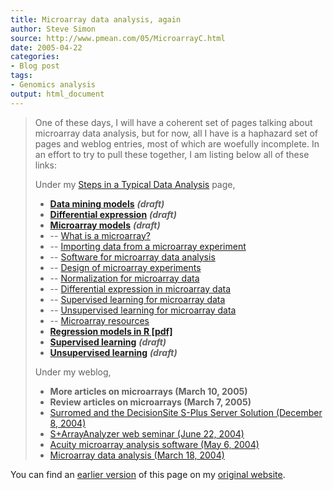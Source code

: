 ```yaml
---
title: Microarray data analysis, again
author: Steve Simon
source: http://www.pmean.com/05/MicroarrayC.html
date: 2005-04-22
categories:
- Blog post
tags:
- Genomics analysis 
output: html_document
---
```

> One of these days, I will have a coherent set of pages talking about
> microarray data analysis, but for now, all I have is a haphazard set
> of pages and weblog entries, most of which are woefully incomplete. In
> an effort to try to pull these together, I am listing below all of
> these links:
>
> Under my [Steps in a Typical Data Analysis](../model.asp) page,
>
> -   [**Data mining models**](../model/datamining.asp) ***(draft)***
> -   **[Differential
>     expression](../model/arrayDifferentialExpression.htm)**
>     ***(draft)***
> -   **[Microarray models](../model/array.asp)** ***(draft)***
> -   \-- [What is a microarray?](../model/arrayWhatIs.htm)
> -   \-- [Importing data from a microarray
>     experiment](../model/arrayImport.htm)
> -   \-- [Software for microarray data
>     analysis](../model/arraySoftware.htm)
> -   \-- [Design of microarray experiments](../model/arrayDesign.htm)
> -   \-- [Normalization for microarray
>     data](../model/arrayNormalization.htm)
> -   \-- [Differential expression in microarray
>     data](../model/arrayDifferentialExpression.htm)
> -   \-- [Supervised learning for microarray
>     data](../model/arraySupervisedLearning.htm)
> -   \-- [Unsupervised learning for microarray
>     data](../model/arrayUnsupervisedLearning.htm)
> -   \-- [Microarray resources](../library/microarray.asp)
> -   **[Regression models in R
>     \[pdf\]](../model/images/regression%20models%20in%20R.pdf)**
> -   **[Supervised learning](../model/arraySupervisedLearning.htm)**
>     ***(draft)***
> -   **[Unsupervised
>     learning](../model/arrayUnsupervisedLearning.htm)** ***(draft)***
>
> Under my weblog,
>
> -   **More articles on microarrays (March 10, 2005)**
> -   **Review articles on microarrays (March 7, 2005)**
> -   [Surromed and the DecisionSite S-Plus Server Solution (December
>     8, 2004)](http://www.pmean.com/weblog2004/SurromedDecisionSite.asp)
> -   [S+ArrayAnalyzer web seminar (June
>     22, 2004)](http://www.pmean.com/weblog2004/ArrayAnalyzer.asp)
> -   [Acuity microarray analysis software (May
>     6, 2004)](http://www.pmean.com/weblog2004/acuity.asp)
> -   [Microarray data analysis (March
>     18, 2004)](http://www.pmean.com/weblog2004/microarray.asp)

You can find an [earlier version][sim1] of this page on my [original website][sim2].


[sim1]: http://www.pmean.com/05/MicroArrayC.html
[sim2]: http://www.pmean.com/original_site.html
